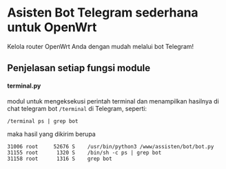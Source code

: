 <h1>Asisten Bot Telegram sederhana untuk OpenWrt</h1>
<p>Kelola router OpenWrt Anda dengan mudah melalui bot Telegram!</p>
</div>

## Penjelasan setiap fungsi module

#### terminal.py
modul untuk mengeksekusi perintah terminal dan menampilkan hasilnya di chat telegram bot
`/terminal` di Telegram, seperti:
```
/terminal ps | grep bot
```
maka hasil yang dikirim berupa
```
31006 root     52676 S    /usr/bin/python3 /www/assisten/bot/bot.py
31155 root      1320 S    /bin/sh -c ps | grep bot
31158 root      1316 S    grep bot
```
